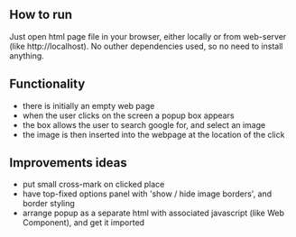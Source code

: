 ## How to run

Just open html page file in your browser, either locally or from web-server (like http://localhost).
No outher dependencies used, so no need to install anything.

## Functionality

* there is initially an empty web page
* when the user clicks on the screen a popup box appears
* the box allows the user to search google for, and select an image
* the image is then inserted into the webpage at the location of the click


## Improvements ideas

* put small cross-mark on clicked place
* have top-fixed options panel with 'show / hide image borders', and border styling
* arrange popup as a separate html with associated javascript (like Web Component), and get it imported

